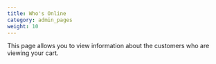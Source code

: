 ```yaml
---
title: Who's Online 
category: admin_pages
weight: 10
---
```


This page allows you to view information about the customers who
are viewing your cart.

